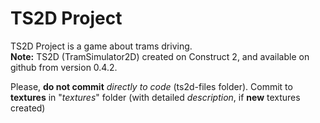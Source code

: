 # TS2D Project
  
TS2D Project is a game about trams driving.  
**Note:** TS2D (TramSimulator2D) created on Construct 2, and available on github from version 0.4.2.

Please, **do not commit** _directly to code_ (ts2d-files folder). Commit to **textures** in "_textures_" folder (with detailed _description_, if **new** textures created)
